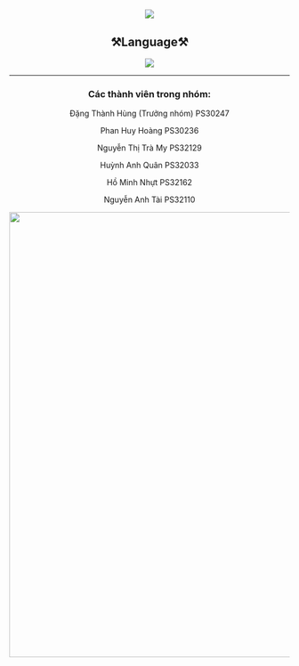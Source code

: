 <h1 align="center">
    <img src="https://readme-typing-svg.herokuapp.com/?font=LexendDeca&size=35&center=true&vCenter=true&width=500&height=70&duration=3000&lines=PRO1041+-+Dự+án+1;+Quản+lý+cửa+hàng+thời+trang!;" />
</h1>
<h2 align="center">⚒️Language⚒️</h2>
<div align="center">
    <img src="https://skillicons.dev/icons?i=java"/>
</div>
<hr/>
<h3 align="center">Các thành viên trong nhóm:</h3>
<p align="center">Đặng Thành Hùng (Trưởng nhóm) PS30247</p>
<p align="center">Phan Huy Hoàng PS30236</p>
<p align="center">Nguyễn Thị Trà My PS32129</p>
<p align="center">Huỳnh Anh Quân PS32033</p>
<p align="center">Hồ Minh Nhựt PS32162</p>
<p align="center">Nguyễn Anh Tài PS32110</p>

<div align="center">
    <img src="![image](https://github.com/HungDang123/PRO1041/assets/121915529/c404574c-bd6e-40c1-9382-4e190e22b543)
" width="1200px" height="800px">
</div>
